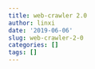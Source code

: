```yaml
---
title: web-crawler 2.0
author: linxi
date: '2019-06-06'
slug: web-crawler-2-0
categories: []
tags: []
---
```

